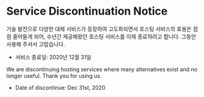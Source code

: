 # Service Discontinuation Notice
기술 발전으로 다양한 대체 서비스가 등장하여 고도화되면서 호스팅 서비스의 효용은 점점 줄어들게 되어, 수년간 제공해왔던 호스팅 서비스를 이제 종료하려고 합니다. 그동안 사용해 주셔서 고맙습니다.
- 서비스 종료일: 2020년 12월 31일

We are discontinuing hosting services where many alternatives exist and no longer useful. Thank you for using us.
- Date of discontinue: Dec 31st, 2020
